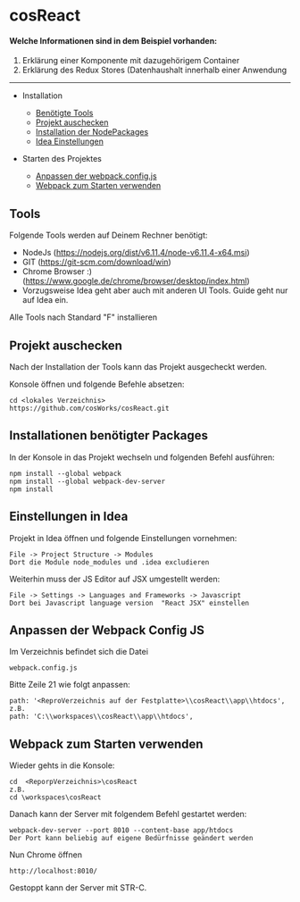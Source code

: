 # cosReact
 
#### Welche Informationen sind in dem Beispiel vorhanden:

1. Erklärung einer Komponente mit dazugehörigem Container
2. Erklärung des Redux Stores (Datenhaushalt innerhalb einer Anwendung

<hr>

* Installation
    * [Benötigte Tools](#installation)
    * [Projekt auschecken](#checkout)
    * [Installation der NodePackages](#npminstall)
    * [Idea Einstellungen](#idea)
    
* Starten des Projektes
    * [Anpassen der webpack.config.js](#configWebpoack)
    * [Webpack zum Starten verwenden](#devServer)
    
## <a name="installation"></a> Tools

Folgende Tools werden auf Deinem Rechner benötigt:

- NodeJs (https://nodejs.org/dist/v6.11.4/node-v6.11.4-x64.msi)
- GIT (https://git-scm.com/download/win)
- Chrome Browser :) (https://www.google.de/chrome/browser/desktop/index.html)
- Vorzugsweise Idea geht aber auch mit anderen UI Tools. Guide geht nur auf Idea ein.

Alle Tools nach Standard "F" installieren

## <a name="checkout"></a> Projekt auschecken
Nach der Installation der Tools kann das Projekt ausgecheckt werden.

Konsole öffnen und folgende Befehle absetzen:
```
cd <lokales Verzeichnis>
https://github.com/cosWorks/cosReact.git
```
## <a name="npminstall"></a> Installationen benötigter Packages
 
In der Konsole in das Projekt wechseln und folgenden Befehl ausführen:
```
npm install --global webpack
npm install --global webpack-dev-server
npm install
```

## <a name="idea"></a> Einstellungen in Idea

Projekt in Idea öffnen und folgende Einstellungen vornehmen:
```
File -> Project Structure -> Modules
Dort die Module node_modules und .idea excludieren
``` 
Weiterhin muss der JS Editor auf JSX umgestellt werden:
```
File -> Settings -> Languages and Frameworks -> Javascript
Dort bei Javascript language version  "React JSX" einstellen 
```

## <a name="configWebpoack"></a> Anpassen der Webpack Config JS

Im Verzeichnis befindet sich die Datei
```
webpack.config.js 
```
Bitte Zeile 21 wie folgt anpassen:
```
path: '<ReproVerzeichnis auf der Festplatte>\\cosReact\\app\\htdocs', 
z.B. 
path: 'C:\\workspaces\\cosReact\\app\\htdocs', 
```

## <a name="devServer"></a> Webpack zum Starten verwenden

Wieder gehts in die Konsole:
```
cd  <ReporpVerzeichnis>\cosReact
z.B. 
cd \workspaces\cosReact
```
Danach kann der Server mit folgendem Befehl gestartet werden:
```
webpack-dev-server --port 8010 --content-base app/htdocs
Der Port kann beliebig auf eigene Bedürfnisse geändert werden 
```
Nun Chrome öffnen
```
http://localhost:8010/
```

Gestoppt kann der Server mit STR-C.
